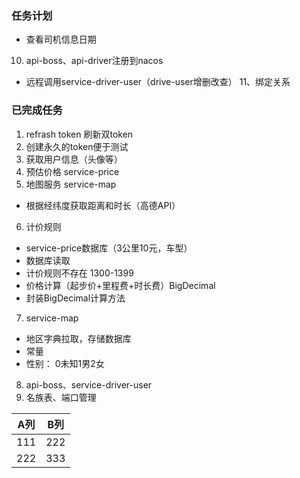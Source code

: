 ### 任务计划
- 查看司机信息日期
10. api-boss、api-driver注册到nacos
- 远程调用service-driver-user（drive-user增删改查）
11、绑定关系

### 已完成任务
1. refrash token 刷新双token
2. 创建永久的token便于测试
3. 获取用户信息（头像等）
4. 预估价格 service-price
5. 地图服务 service-map
- 根据经纬度获取距离和时长（高德API）
6. 计价规则
- service-price数据库（3公里10元，车型）
- 数据库读取
- 计价规则不存在 1300-1399
- 价格计算（起步价+里程费+时长费）BigDecimal
- 封装BigDecimal计算方法
7. service-map
- 地区字典拉取，存储数据库
- 常量
- 性别： 0未知1男2女
8. api-boss、service-driver-user
9. 名族表、端口管理

A列|B列
---|---
111|222
222|333
